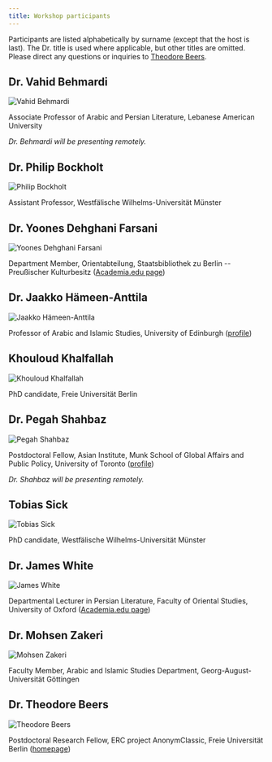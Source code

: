 ```yaml
---
title: Workshop participants
---
```


Participants are listed alphabetically by surname (except that the host is
last). The Dr. title is used where applicable, but other titles are omitted.
Please direct any questions or inquiries to
[Theodore Beers](https://www.theobeers.com/links).

## Dr. Vahid Behmardi

![Vahid Behmardi](vb.jpg)

Associate Professor of Arabic and Persian Literature, Lebanese American
University

_Dr. Behmardi will be presenting remotely._

## Dr. Philip Bockholt

![Philip Bockholt](pb.jpg)

Assistant Professor, Westfälische Wilhelms-Universität Münster

## Dr. Yoones Dehghani Farsani

![Yoones Dehghani Farsani](ydf.jpg)

Department Member, Orientabteilung, Staatsbibliothek zu Berlin -- Preußischer
Kulturbesitz
([Academia.edu page](https://gesamtkatalogderwiegendrucke.academia.edu/YoonesDehghaniFarsani))

## Dr. Jaakko Hämeen-Anttila

![Jaakko Hämeen-Anttila](jha.jpg)

Professor of Arabic and Islamic Studies, University of Edinburgh
([profile](https://www.ed.ac.uk/profile/jaakko-hameen-anttila))

## Khouloud Khalfallah

![Khouloud Khalfallah](kk.jpg)

PhD candidate, Freie Universität Berlin

## Dr. Pegah Shahbaz

![Pegah Shahbaz](ps.jpg)

Postdoctoral Fellow, Asian Institute, Munk School of Global Affairs and Public
Policy, University of Toronto
([profile](https://munkschool.utoronto.ca/profile/shahbaz-pegah-shahbaz/))

_Dr. Shahbaz will be presenting remotely._

## Tobias Sick

![Tobias Sick](ts.jpg)

PhD candidate, Westfälische Wilhelms-Universität Münster

## Dr. James White

![James White](jw.jpg)

Departmental Lecturer in Persian Literature, Faculty of Oriental Studies,
University of Oxford
([Academia.edu page](https://oxford.academia.edu/JamesWhite))

## Dr. Mohsen Zakeri

![Mohsen Zakeri](mz.jpg)

Faculty Member, Arabic and Islamic Studies Department, Georg-August-Universität
Göttingen

## Dr. Theodore Beers

![Theodore Beers](tb.jpg)

Postdoctoral Research Fellow, ERC project AnonymClassic, Freie Universität
Berlin ([homepage](https://www.theobeers.com/))
